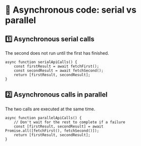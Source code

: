 # 🔀 Asynchronous code: serial vs parallel

## 1️⃣ Asynchronous serial calls

The second does not run until the first has finished.

```
async function serialApiCalls() {
    const firstResult = await fetchFirst();
    const secondResult = await fetchSecond();
    return [firstResult, secondResult];
}
```

## 2️⃣ Asynchronous calls in parallel

The two calls are executed at the same time.

```
async function parallelApiCalls() {
    // Don't wait for the rest to complete if a failure
    const [firstResult, secondResult] = await Promise.all([fetchFirst(), fetchSecond()]);
    return [firstResult, secondResult];
}
```